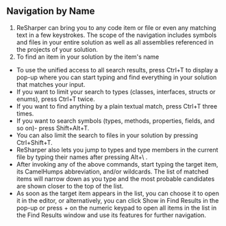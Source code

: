 ## Navigation by Name
1. ReSharper can bring you to any code item or file or even any matching text in a few keystrokes. The scope of the navigation includes symbols and files in your entire solution as well as all assemblies referenced in the projects of your solution.
1. To find an item in your solution by the item's name
 - To use the unified access to all search results, press Ctrl+T to display a pop-up where you can start typing and find everything in your solution that matches your input.
 - If you want to limit your search to types (classes, interfaces, structs or enums), press Ctrl+T twice.
 - If you want to find anything by a plain textual match, press Ctrl+T three times.
 - If you want to search symbols (types, methods, properties, fields, and so on)- press Shift+Alt+T.
 - You can also limit the search to files in your solution by pressing Ctrl+Shift+T.
 - ReSharper also lets you jump to types and type members in the current file by typing their names after pressing Alt+\  .
 - After invoking any of the above commands, start typing the target item, its CamelHumps abbreviation, and/or wildcards. The list of matched items will narrow down as you type and the most probable candidates are shown closer to the top of the list.
 - As soon as the target item appears in the list, you can choose it to open it in the editor, or alternatively, you can click Show in Find Results   in the pop-up or press + on the numeric keypad to open all items in the list in the Find Results window and use its features for further navigation.

 